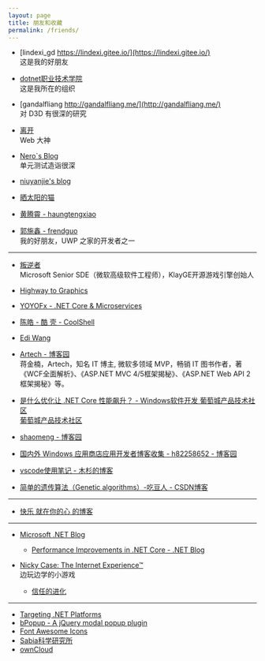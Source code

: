 ```yaml
---
layout: page
title: 朋友和收藏
permalink: /friends/
---
```


- [lindexi_gd https://lindexi.gitee.io/](https://lindexi.gitee.io/)  
    这是我的好朋友

- [dotnet职业技术学院](https://easiwin.github.io/)  
    这是我所在的组织

- [gandalfliang http://gandalfliang.me/](http://gandalfliang.me/)  
    对 D3D 有很深的研究

- [离开](https://wolfleave.github.io/)  
    Web 大神

- [Nero`s Blog](http://erdao123.gitee.io/nero/)  
    单元测试造诣很深

- [niuyanjie's blog](http://niuyanjie.gitee.io/blog/)

- [晒太阳的猫](http://jgrass.cc/)

- [黄腾霄 - haungtengxiao](https://huangtengxiao.gitee.io/)

- [郭施鑫 - frendguo](http://frendguo.top/)  
    我的好朋友，UWP 之家的开发者之一

---

- [叛逆者](https://www.zhihu.com/people/minmin.gong/activities)  
    Microsoft Senior SDE（微软高级软件工程师），KlayGE开源游戏引擎创始人

- [Highway to Graphics](https://zhuanlan.zhihu.com/highwaytographics)

- [YOYOFx - .NET Core & Microservices](http://blog.microservice4.net/)

- [陈皓 - 酷 壳 - CoolShell](https://coolshell.cn/articles/author/haoel)

- [Edi Wang](http://edi.wang/)

- [Artech - 博客园](http://www.cnblogs.com/artech/)  
    蒋金楠，Artech，知名 IT 博主, 微软多领域 MVP，畅销 IT 图书作者，著《WCF全面解析》、《ASP.NET MVC 4/5框架揭秘》、《ASP.NET Web API 2框架揭秘》等。

- [是什么优化让 .NET Core 性能飙升？ - Windows软件开发 葡萄城产品技术社区](http://gcdn.gcpowertools.com.cn/showtopic-38305-1-1.html)  
  [葡萄城产品技术社区](http://gcdn.gcpowertools.com.cn/forum.php)

- [shaomeng - 博客园](http://www.cnblogs.com/shaomeng)

- [国内外 Windows 应用商店应用开发者博客收集 - h82258652 - 博客园](http://www.cnblogs.com/h82258652/p/4909957.html)

- [vscode使用笔记 - 木杉的博客](http://mushanshitiancai.github.io/2017/01/07/tools/vscode%E4%BD%BF%E7%94%A8%E7%AC%94%E8%AE%B0/)

- [简单的遗传算法（Genetic algorithms）-吃豆人 - CSDN博客](http://blog.csdn.net/u013564276/article/details/53470049)

---

- [快乐 就在你的心 的博客](https://kljzndx.github.io/My-Blog/)

---

- [Microsoft .NET Blog](https://blogs.msdn.microsoft.com/dotnet/)
    - [Performance Improvements in .NET Core - .NET Blog](https://blogs.msdn.microsoft.com/dotnet/2017/06/07/performance-improvements-in-net-core/)

- [Nicky Case: The Internet Experience™](http://ncase.me/)  
    边玩边学的小游戏
  - [信任的进化](https://www.sekai.co/trust/)

---

- [Targeting .NET Platforms](https://www.microsoft.com/net/targeting)
- [bPopup - A jQuery modal popup plugin](http://dinbror.dk/bpopup/)
- [Font Awesome Icons](http://fontawesome.io/icons/)
- [Sabia科学研究所](https://www.sabia.cc/)
- [ownCloud](https://doc.owncloud.org/)
